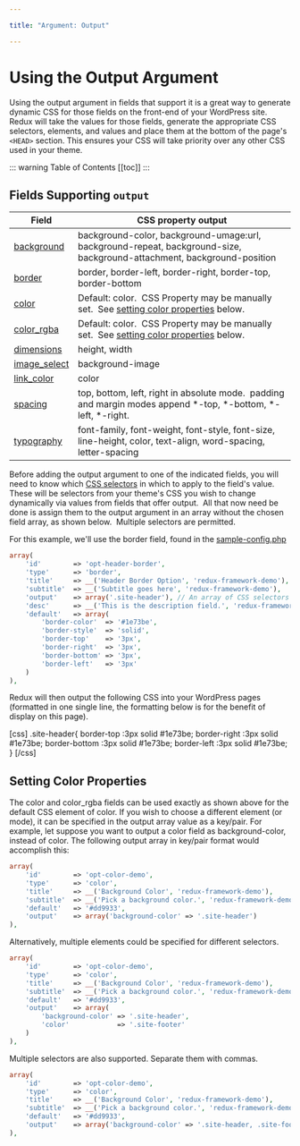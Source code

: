 ```yaml
---

title: "Argument: Output" 

---
```


# Using the Output Argument

Using the output argument in fields that support it is a great way to generate dynamic CSS for those fields on the 
front-end of your WordPress site.  Redux will take the values for those fields, generate the appropriate CSS selectors, 
elements, and values and place them at the bottom of the page's `<HEAD>` section. This ensures your CSS will take 
priority over any other CSS used in your theme.

::: warning Table of Contents
[[toc]]
:::

## Fields Supporting `output`

|Field|CSS property output|
|--- |--- |
|[background](../core-fields/background.md)|background-color, background-umage:url, background-repeat, background-size, background-attachment, background-position|
|[border](../core-fields/border.md)|border, border-left, border-right, border-top, border-bottom|
|[color](../core-fields/color.md)|Default: color.  CSS Property may be manually set.  See [setting color properties](#setting-color-properties) below.|
|[color_rgba](../core-fields/color-rgba.md)|Default: color.  CSS Property may be manually set.  See [setting color properties](#setting-color-properties) below.|
|[dimensions](../core-fields/dimensions.md)|height, width|
|[image_select](../core-fields/image-select.md)|background-image|
|[link_color](../core-fields/link-color.md)|color|
|[spacing](../core-fields/spacing.md)|top, bottom, left, right in absolute mode.  padding and margin modes append *-top, *-bottom, *-left, *-right.|
|[typography](../core-fields/typography.md)|font-family, font-weight, font-style, font-size, line-height, color, text-align, word-spacing, letter-spacing|


Before adding the output argument to one of the indicated fields, you will need to know which <a href="http://www.w3schools.com/cssref/css_selectors.asp">CSS selectors</a> in which to apply to the field's value.  These will be selectors from your theme's CSS you wish to change dynamically via values from fields that offer output.  All that now need be done is assign them to the output argument in an array without the chosen field array, as shown below.  Multiple selectors are permitted.

For this example, we'll use the border field, found in the <a href="https://github.com/ReduxFramework/redux-framework/blob/master/sample/sample-config.php">sample-config.php</a>
```php
array(
    'id'        => 'opt-header-border',
    'type'      => 'border',
    'title'     => __('Header Border Option', 'redux-framework-demo'),
    'subtitle'  => __('Subtitle goes here', 'redux-framework-demo'),
    'output'    => array('.site-header'), // An array of CSS selectors
    'desc'      => __('This is the description field.', 'redux-framework-demo'),
    'default'   => array(
        'border-color'  => '#1e73be', 
        'border-style'  => 'solid', 
        'border-top'    => '3px', 
        'border-right'  => '3px', 
        'border-bottom' => '3px', 
        'border-left'   => '3px'
    )
),
```

Redux will then output the following CSS into your WordPress pages (formatted in one single line, the formatting below is for the benefit of display on this page).

[css]
.site-header{
    border-top    :3px solid #1e73be;
    border-right  :3px solid #1e73be;
    border-bottom :3px solid #1e73be;
    border-left   :3px solid #1e73be;
}
[/css]

## Setting Color Properties
The color and color_rgba fields can be used exactly as shown above for the default CSS element of color.  If you wish to choose a different element (or mode), it can be specified in the output array value as a key/pair.  For example, let suppose you want to output a color field as background-color, instead of color.  The following output array in key/pair format would accomplish this:

```php
array(
    'id'        => 'opt-color-demo',
    'type'      => 'color',
    'title'     => __('Background Color', 'redux-framework-demo'),
    'subtitle'  => __('Pick a background color.', 'redux-framework-demo'),
    'default'   => '#dd9933',
    'output'    => array('background-color' => '.site-header')
),
```

Alternatively, multiple elements could be specified for different selectors.

```php
array(
    'id'        => 'opt-color-demo',
    'type'      => 'color',
    'title'     => __('Background Color', 'redux-framework-demo'),
    'subtitle'  => __('Pick a background color.', 'redux-framework-demo'),
    'default'   => '#dd9933',
    'output'    => array(
        'background-color' => '.site-header', 
        'color'            => '.site-footer'
    )
),
```

Multiple selectors are also supported.  Separate them with commas.

```php
array(
    'id'        => 'opt-color-demo',
    'type'      => 'color',
    'title'     => __('Background Color', 'redux-framework-demo'),
    'subtitle'  => __('Pick a background color.', 'redux-framework-demo'),
    'default'   => '#dd9933',
    'output'    => array('background-color' => '.site-header, .site-footer')
),
```